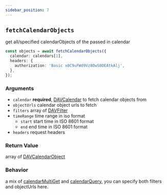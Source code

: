 ```yaml
---
sidebar_position: 7
---
```


## `fetchCalendarObjects`

get all/specified calendarObjects of the passed in calendar

```ts
const objects = await fetchCalendarObjects({
  calendar: calendars[1],
  headers: {
    authorization: 'Basic x0C9uFWd9Vz8OwS0DEAtkAlj',
  },
});
```

### Arguments

- `calendar` **required**, [DAVCalendar](../types/DAVCalendar.md) to fetch calendar objects from
- `objectUrls` calendar object urls to fetch
- `filters` array of [DAVFilter](../types/DAVFilter.md)
- `timeRange` time range in iso format
  - `start` start time in ISO 8601 format
  - `end` end time in ISO 8601 format
- `headers` request headers

### Return Value

array of [DAVCalendarObject](../types/DAVCalendarObject.md)

### Behavior

a mix of [calendarMultiGet](calendarMultiGet.md) and [calendarQuery](calendarQuery.md), you can specify both filters and objectUrls here.
